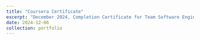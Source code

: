 ```yaml
---
title: "Coursera Certificate"
excerpt: "December 2024, Completion Certificate for Team Software Engineering with AI<br/><img src='/images/coursera_certificate_2_800_600.jpg'>"
date: 2024-12-06
collection: portfolio
---
```

